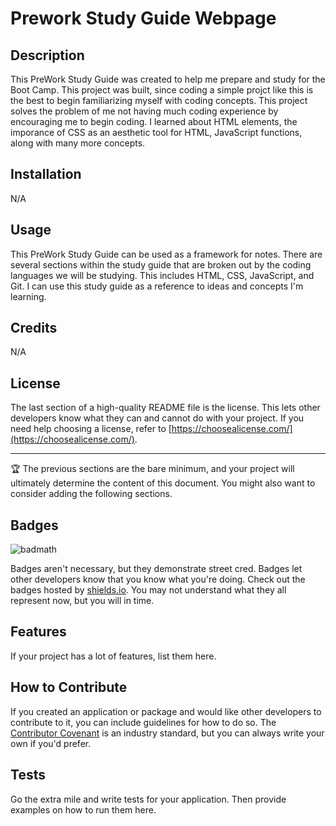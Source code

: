 # Prework Study Guide Webpage

## Description

This PreWork Study Guide was created to help me prepare and study for the Boot Camp. This project was built, since coding a simple projct like this is the best to begin familiarizing myself with coding concepts. This project solves the problem of me not having much coding experience by encouraging me to begin coding. I learned about HTML elements, the imporance of CSS as an aesthetic tool for HTML, JavaScript functions, along with many more concepts.

## Installation

N/A

## Usage

This PreWork Study Guide can be used as a framework for notes. There are several sections within the study guide that are broken out by the coding languages we will be studying. This includes HTML, CSS, JavaScript, and Git. I can use this study guide as a reference to ideas and concepts I'm learning.

## Credits

N/A

## License

The last section of a high-quality README file is the license. This lets other developers know what they can and cannot do with your project. If you need help choosing a license, refer to [https://choosealicense.com/](https://choosealicense.com/).

---

🏆 The previous sections are the bare minimum, and your project will ultimately determine the content of this document. You might also want to consider adding the following sections.

## Badges

![badmath](https://img.shields.io/github/languages/top/nielsenjared/badmath)

Badges aren't necessary, but they demonstrate street cred. Badges let other developers know that you know what you're doing. Check out the badges hosted by [shields.io](https://shields.io/). You may not understand what they all represent now, but you will in time.

## Features

If your project has a lot of features, list them here.

## How to Contribute

If you created an application or package and would like other developers to contribute to it, you can include guidelines for how to do so. The [Contributor Covenant](https://www.contributor-covenant.org/) is an industry standard, but you can always write your own if you'd prefer.

## Tests

Go the extra mile and write tests for your application. Then provide examples on how to run them here.
